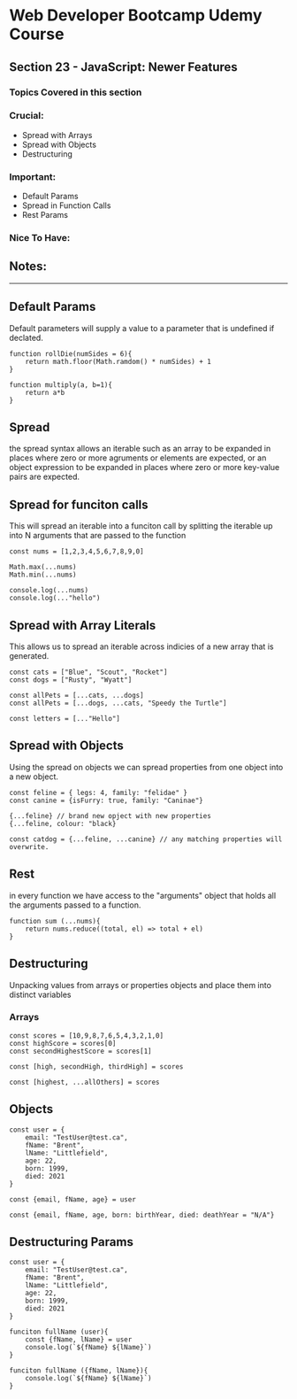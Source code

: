 # Web Developer Bootcamp Udemy Course

## Section 23 - JavaScript: Newer Features

### Topics Covered in this section

### Crucial:
 - Spread with Arrays
 - Spread with Objects
 - Destructuring
### Important: 
- Default Params
- Spread in Function Calls
- Rest Params

### Nice To Have:

## Notes:
- - -

## Default Params
Default parameters will supply a value to a parameter that is undefined if declated.
```
function rollDie(numSides = 6){
    return math.floor(Math.ramdom() * numSides) + 1
}

function multiply(a, b=1){
    return a*b
}
```

## Spread

the spread syntax allows an iterable such as an array to be expanded in places where zero or more agruments or elements are expected, or an object expression to be expanded in places where zero or more key-value pairs are expected.


## Spread for funciton calls
This will spread an iterable into a funciton call by splitting the iterable up into N arguments that are passed to the function
```
const nums = [1,2,3,4,5,6,7,8,9,0]

Math.max(...nums)
Math.min(...nums)

console.log(...nums)
console.log(..."hello")
```

## Spread with Array Literals
This allows us to spread an iterable across indicies of a new array that is generated.
```
const cats = ["Blue", "Scout", "Rocket"]
const dogs = ["Rusty", "Wyatt"]

const allPets = [...cats, ...dogs]
const allPets = [...dogs, ...cats, "Speedy the Turtle"]

const letters = [..."Hello"]
```

## Spread with Objects
Using the spread on objects we can spread properties from one object into a new object.

```
const feline = { legs: 4, family: "felidae" }
const canine = {isFurry: true, family: "Caninae"}

{...feline} // brand new opject with new properties
{...feline, colour: "black}

const catdog = {...feline, ...canine} // any matching properties will overwrite.

```

## Rest
in every function we have access to the "arguments" object that holds all the arguments passed to a function.

```
function sum (...nums){
    return nums.reduce((total, el) => total + el)
}
```


## Destructuring 
Unpacking values from arrays or properties objects and place them into distinct variables

### Arrays
```
const scores = [10,9,8,7,6,5,4,3,2,1,0]
const highScore = scores[0]
const secondHighestScore = scores[1]

const [high, secondHigh, thirdHigh] = scores

const [highest, ...allOthers] = scores
```


## Objects
```
const user = {
    email: "TestUser@test.ca",
    fName: "Brent",
    lName: "Littlefield",
    age: 22,
    born: 1999,
    died: 2021
}

const {email, fName, age} = user

const {email, fName, age, born: birthYear, died: deathYear = "N/A"}
```


## Destructuring Params
```
const user = {
    email: "TestUser@test.ca",
    fName: "Brent",
    lName: "Littlefield",
    age: 22,
    born: 1999,
    died: 2021
}

funciton fullName (user){
    const {fName, lName} = user
    console.log(`${fName} ${lName}`)
}

funciton fullName ({fName, lName}){
    console.log(`${fName} ${lName}`)
}
```